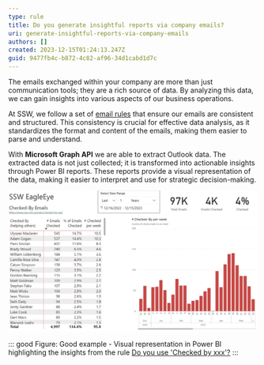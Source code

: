 ```yaml
---
type: rule
title: Do you generate insightful reports via company emails?
uri: generate-insightful-reports-via-company-emails
authors: []
created: 2023-12-15T01:24:13.247Z
guid: 9477fb4c-b872-4c82-af96-34d1cabd1d7c
---
```

The emails exchanged within your company are more than just communication tools; they are a rich source of data. By analyzing this data, we can gain insights into various aspects of our business operations.

<!--endintro-->

At SSW, we follow a set of [email rules](www.ssw.com.au/rules/rules-to-better-email/) that ensure our emails are consistent and structured. This consistency is crucial for effective data analysis, as it standardizes the format and content of the emails, making them easier to parse and understand.  

With **Microsoft Graph API** we are able to extract Outlook data. The extracted data is not just collected; it is transformed into actionable insights through Power BI reports. These reports provide a visual representation of the data, making it easier to interpret and use for strategic decision-making.

![](eagleeyepbireport.jpg)

::: good
Figure: Good example - Visual representation in Power BI highlighting the insights from the rule [Do you use 'Checked by xxx'?](https://www.ssw.com.au/rules/checked-by-xxx/)
:::